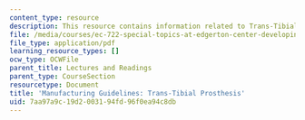 ```yaml
---
content_type: resource
description: This resource contains information related to Trans-Tibial Prosthesis.
file: /media/courses/ec-722-special-topics-at-edgerton-center-developing-world-prosthetics-spring-2010/7aa97a9c19d2003194fd96f0ea94c8db_MITEC_722S10_ICRC_transtib.pdf
file_type: application/pdf
learning_resource_types: []
ocw_type: OCWFile
parent_title: Lectures and Readings
parent_type: CourseSection
resourcetype: Document
title: 'Manufacturing Guidelines: Trans-Tibial Prosthesis'
uid: 7aa97a9c-19d2-0031-94fd-96f0ea94c8db
---
```

